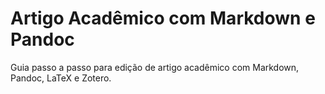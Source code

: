 # Artigo Acadêmico com Markdown e Pandoc
 Guia passo a passo para edição de artigo acadêmico com Markdown, Pandoc, LaTeX e Zotero.
